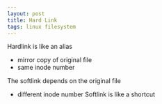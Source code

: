 ```yaml
---
layout: post
title: Hard Link
tags: linux filesystem
---
```


Hardlink is like an alias 
- mirror copy of original file
- same inode number

The softlink depends on the original file
- different inode number
Softlink is like a shortcut
